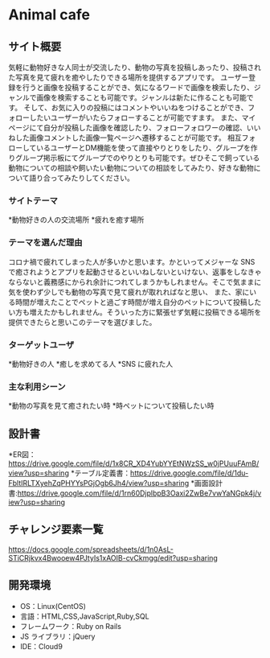 # Animal cafe

## サイト概要

気軽に動物好きな人同士が交流したり、動物の写真を投稿しあったり、投稿された写真を見て疲れを癒やしたりできる場所を提供するアプリです。
ユーザー登録を行うと画像を投稿することができ、気になるワードで画像を検索したり、ジャンルで画像を検索することも可能です。ジャンルは新たに作ることも可能です。
そして、お気に入りの投稿にはコメントやいいねをつけることができ、フォローしたいユーザーがいたらフォローすることが可能ですます。
また、マイページにて自分が投稿した画像を確認したり、フォローフォロワーの確認、いいねした画像コメントした画像一覧ページへ遷移することが可能です。
相互フォローしているユーザーとDM機能を使って直接やりとりをしたり、グループを作りグループ掲示板にてグループでのやりとりも可能です。ぜひそこで飼っている動物についての相談や飼いたい動物についての相談をしてみたり、好きな動物について語り合ってみたりしてください。
### サイトテーマ

*動物好きの人の交流場所
*疲れを癒す場所

### テーマを選んだ理由

コロナ禍で疲れてしまった人が多いかと思います。かといってメジャーな SNS で癒されようとアプリを起動させるといいねしないといけない、返事をしなきゃならないと義務感にかられ余計につれてしまうかもしれません。そこで気ままに気を使わず少しでも動物の写真で見て疲れが取れればなと思い、
また、家にいる時間が増えたことでペットと過ごす時間が増え自分のペットについて投稿したい方も増えたかもしれません。そういった方に緊張せず気軽に投稿できる場所を提供できたらと思いこのテーマを選びました。

### ターゲットユーザ

*動物好きの人
*癒しを求めてる人
*SNS に疲れた人

### 主な利用シーン

*動物の写真を見て癒されたい時
*時ペットについて投稿したい時

## 設計書
*ER図： https://drive.google.com/file/d/1x8CR_XD4YubYYEtNWzSS_w0jPUuuFAmB/view?usp=sharing
*テーブル定義書：https://drive.google.com/file/d/1du-FbltIRLTXyehZqPHYYsPGjOgb6Jh4/view?usp=sharing
*画面設計書:https://drive.google.com/file/d/1rn60DjplbpB3Oaxi2ZwBe7vwYaNGpk4j/view?usp=sharing
## チャレンジ要素一覧

https://docs.google.com/spreadsheets/d/1n0AsL-STiCRjkvx4Bwooew4PJtyIs1xAOIB-cvCkmgg/edit?usp=sharing

## 開発環境

- OS：Linux(CentOS)
- 言語：HTML,CSS,JavaScript,Ruby,SQL
- フレームワーク：Ruby on Rails
- JS ライブラリ：jQuery
- IDE：Cloud9

